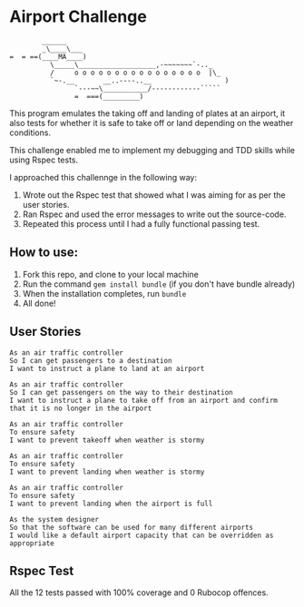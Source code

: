 Airport Challenge 
=================

```
        ______
        _\____\___
=  = ==(____MA____)
          \_____\___________________,-~~~~~~~`-.._
          /     o o o o o o o o o o o o o o o o  |\_
          `~-.__       __..----..__                  )
                `---~~\___________/------------`````
                =  ===(_________)

```

This program emulates the taking off and landing of plates at an airport, it also tests for whether it is safe to take off or land depending on the weather conditions.

This challenge enabled me to implement my debugging and TDD skills while using Rspec tests. 

I approached this challennge in the following way:

1. Wrote out the Rspec test that showed what I was aiming for as per the user stories.
2. Ran Rspec and used the error messages to write out the source-code.
3. Repeated this process until I had a fully functional passing test.

How to use:
-------

1. Fork this repo, and clone to your local machine
2. Run the command `gem install bundle` (if you don't have bundle already)
3. When the installation completes, run `bundle`
4. All done!

User Stories
-----

```
As an air traffic controller 
So I can get passengers to a destination 
I want to instruct a plane to land at an airport

As an air traffic controller 
So I can get passengers on the way to their destination 
I want to instruct a plane to take off from an airport and confirm that it is no longer in the airport

As an air traffic controller 
To ensure safety 
I want to prevent takeoff when weather is stormy 

As an air traffic controller 
To ensure safety 
I want to prevent landing when weather is stormy 

As an air traffic controller 
To ensure safety 
I want to prevent landing when the airport is full 

As the system designer
So that the software can be used for many different airports
I would like a default airport capacity that can be overridden as appropriate
```

Rspec Test
-----
All the 12 tests passed with 100% coverage and 0 Rubocop offences.

